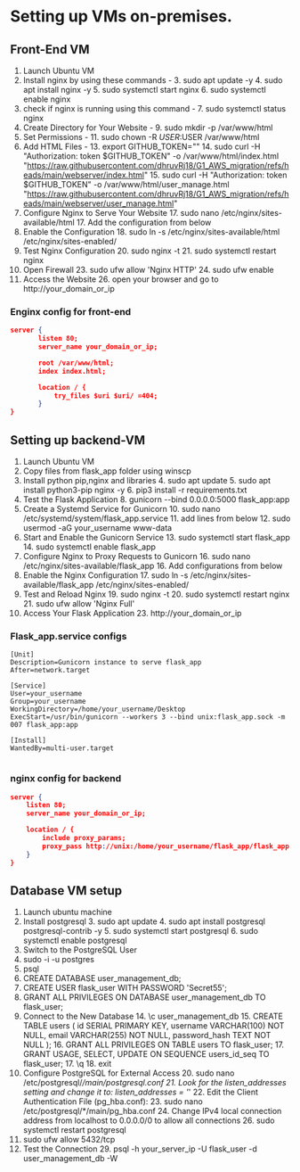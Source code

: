 # Setting up VMs on-premises.

## Front-End VM
1. Launch Ubuntu VM 
2. Install nginx by using these commands - 
   3. sudo apt update -y
   4. sudo apt install nginx -y
   5. sudo systemctl start nginx
   6. sudo systemctl enable nginx
5. check if nginx is running using this command -
   7. sudo systemctl status nginx
8. Create Directory for Your Website - 
   9. sudo mkdir -p /var/www/html 
10. Set Permissions - 
    11. sudo chown -R $USER:$USER /var/www/html
12. Add HTML Files - 
    13. export GITHUB_TOKEN="<git token>"
    14.     sudo curl -H "Authorization: token $GITHUB_TOKEN" -o /var/www/html/index.html "https://raw.githubusercontent.com/dhruvRj18/G1_AWS_migration/refs/heads/main/webserver/index.html"
    15.     sudo curl -H "Authorization: token $GITHUB_TOKEN" -o /var/www/html/user_manage.html "https://raw.githubusercontent.com/dhruvRj18/G1_AWS_migration/refs/heads/main/webserver/user_manage.html"
16.  Configure Nginx to Serve Your Website
    17. sudo nano /etc/nginx/sites-available/html
    17. Add the configuration from below
17. Enable the Configuration
    18. sudo ln -s /etc/nginx/sites-available/html /etc/nginx/sites-enabled/
19. Test Nginx Configuration
    20. sudo nginx -t
    21. sudo systemctl restart nginx
22. Open Firewall
    23. sudo ufw allow 'Nginx HTTP'
    24. sudo ufw enable
25. Access the Website
    26. open your browser and go to http://your_domain_or_ip




### Enginx config for front-end 

 ```json
 server {
        listen 80;
        server_name your_domain_or_ip;

        root /var/www/html;
        index index.html;

        location / {
            try_files $uri $uri/ =404;
        }
}
```


## Setting up backend-VM
1. Launch Ubuntu VM 
2. Copy files from flask_app folder using winscp
3. Install python pip,nginx and libraries
   4. sudo apt update
   5. sudo apt install python3-pip  nginx -y
   6. pip3 install -r requirements.txt
7. Test the Flask Application
   8. gunicorn --bind 0.0.0.0:5000 flask_app:app
9. Create a Systemd Service for Gunicorn
   10. sudo nano /etc/systemd/system/flask_app.service
   11. add lines from below
   12. sudo usermod -aG your_username www-data
12. Start and Enable the Gunicorn Service
    13. sudo systemctl start flask_app
    14. sudo systemctl enable flask_app
15.  Configure Nginx to Proxy Requests to Gunicorn
    16. sudo nano /etc/nginx/sites-available/flask_app
    16. Add configurations from below
16. Enable the Nginx Configuration
    17. sudo ln -s /etc/nginx/sites-available/flask_app /etc/nginx/sites-enabled/
18. Test and Reload Nginx
    19. sudo nginx -t
    20. sudo systemctl restart nginx
    21. sudo ufw allow 'Nginx Full'
22. Access Your Flask Application
    23. http://your_domain_or_ip



### Flask_app.service configs
```
[Unit]
Description=Gunicorn instance to serve flask_app
After=network.target

[Service]
User=your_username
Group=your_username
WorkingDirectory=/home/your_username/Desktop
ExecStart=/usr/bin/gunicorn --workers 3 --bind unix:flask_app.sock -m 007 flask_app:app

[Install]
WantedBy=multi-user.target


```

### nginx config for backend
```json
server {
    listen 80;
    server_name your_domain_or_ip;

    location / {
        include proxy_params;
        proxy_pass http://unix:/home/your_username/flask_app/flask_app.sock;
    }
}

```

## Database VM setup
1. Launch ubuntu machine
2. Install postgresql
   3. sudo apt update
   4. sudo apt install postgresql postgresql-contrib -y
   5. sudo systemctl start postgresql
   6. sudo systemctl enable postgresql
7.  Switch to the PostgreSQL User
   8. sudo -i -u postgres
   9. psql
   10. CREATE DATABASE user_management_db;
   11. CREATE USER flask_user WITH PASSWORD 'Secret55';
   12. GRANT ALL PRIVILEGES ON DATABASE user_management_db TO flask_user;
13. Connect to the New Database
    14. \c user_management_db
    15. CREATE TABLE users (
    id SERIAL PRIMARY KEY,
    username VARCHAR(100) NOT NULL,
    email VARCHAR(255) NOT NULL,
    password_hash TEXT NOT NULL
);
    16. GRANT ALL PRIVILEGES ON TABLE users TO flask_user;
    17. GRANT USAGE, SELECT, UPDATE ON SEQUENCE users_id_seq TO flask_user;
    17. \q
    18. exit
19. Configure PostgreSQL for External Access
    20. sudo nano /etc/postgresql/*/main/postgresql.conf
    21. Look for the listen_addresses setting and change it to: listen_addresses = '*'
    22. Edit the Client Authentication File (pg_hba.conf):
        23. sudo nano /etc/postgresql/*/main/pg_hba.conf
        24. Change IPv4 local connection address from localhost to 0.0.0.0/0 to allow all connections
        26. sudo systemctl restart postgresql
27. sudo ufw allow 5432/tcp
28. Test the Connection
    29. psql -h your_server_ip -U flask_user -d user_management_db -W

       

